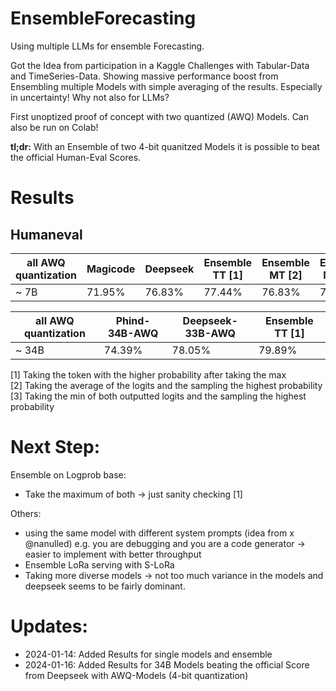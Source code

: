 # EnsembleForecasting
Using multiple LLMs for ensemble Forecasting. 

Got the Idea from participation in a Kaggle Challenges with Tabular-Data and TimeSeries-Data. Showing massive performance boost from Ensembling multiple Models with simple averaging of the results. Especially in uncertainty! Why not also for LLMs? 

First unoptized proof of concept with two quantized (AWQ) Models. Can also be run on Colab!

**tl;dr:**
With an Ensemble of two 4-bit quanitzed Models it is possible to beat the official Human-Eval Scores. 


# Results
## Humaneval
|   all AWQ quantization     | Magicode | Deepseek | Ensemble TT [1] | Ensemble MT [2] | Ensemble MinT [3] |
|-----------|--------------|--------------|----------|----------|----------|
| ~ 7B | 71.95%       | 76.83%       | 77.44%   | 76.83%   | 76.22%   |


|   all AWQ quantization     | Phind-34B-AWQ | Deepseek-33B-AWQ | Ensemble TT [1] | 
|-----------|--------------|--------------|----------|
| ~ 34B | 74.39%       |    78.05%   | 79.89%   | 

[1] Taking the token with the higher probability after taking the max   
[2] Taking the average of the logits and the sampling the highest probability  
[3] Taking the min of both outputted logits and the sampling the highest probability  

# Next Step: 
Ensemble on Logprob base: 
- Take the maximum of both -> just sanity checking [1]
  
Others:
- using the same model with different system prompts (idea from x @nanulled) e.g. you are debugging and you are a code generator -> easier to implement with better throughput 
- Ensemble LoRa serving with S-LoRa
- Taking more diverse models -> not too much variance in the models and deepseek seems to be fairly dominant.

# Updates: 
- 2024-01-14: Added Results for single models and ensemble
- 2024-01-16: Added Results for 34B Models beating the official Score from Deepseek with AWQ-Models (4-bit quantization)
